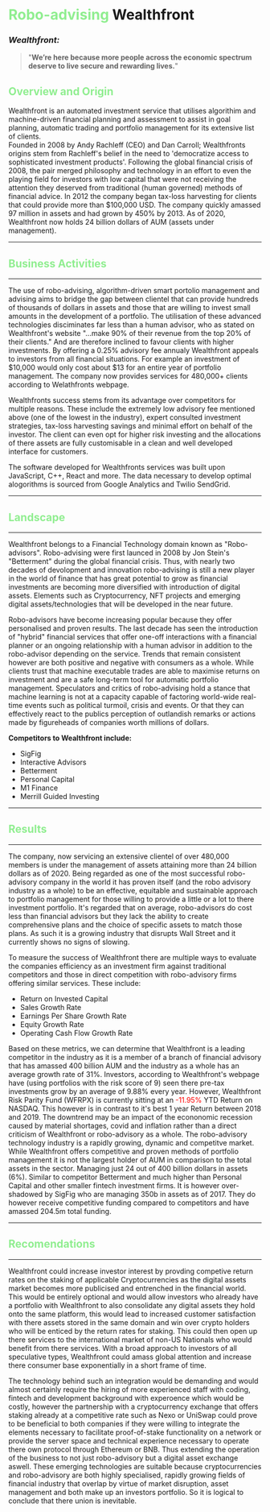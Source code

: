 #  <span style="color: lightgreen;">**Robo-advising**</span> Wealthfront

### ***Wealthfront:***
> "**We’re here because more people across the economic spectrum deserve to live secure and rewarding lives.**"

## <span style="color: lightgreen;">**Overview and Origin**</span>


Wealthfront is an automated investment service that utilises algorithim and machine-driven financial planning and assessment to assist in goal planning, automatic trading and portfolio management for its extensive list of clients.  
Founded in 2008 by Andy Rachleff (CEO) and Dan Carroll; Wealthfronts origins stem from Rachleff's belief in the need to 'democratize access to sophisticated investment products'. Following the global financial crisis of 2008, the pair merged philosophy and technology in an effort to even the playing field for investors with low capital that were not receiving the attention they deserved from traditional (human governed) methods of financial advice. In 2012 the company began tax-loss harvesting for clients that could provide more than $100,000 USD. The company quickly amassed 97 million in assets and had grown by 450% by 2013. As of 2020, Wealthfront now holds 24 billion dollars of AUM (assets under management). 

---
## <span style="color: lightgreen;">**Business Activities**</span>
---
The use of robo-advising, algorithm-driven smart portolio management and advising aims to bridge the gap between clientel that can provide hundreds of thousands of dollars in assets and those that are willing to invest small amounts in the development of a portfolio. The utilisation of these advanced technologies disciminates far less than a human advisor, who as stated on Wealthfront's website "...make 90% of their revenue from the top 20% of their clients." And are therefore inclined to favour clients with higher investments.
By offering a 0.25% advisory fee annualy Wealthfront appeals to investors from all financial situations. For example an investment of $10,000 would only cost about $13 for an entire year of portfolio management. The company now provides services for 480,000+ clients according to Welathfronts webpage.

Wealthfronts success stems from its advantage over competitors for multiple reasons. These include the extremely low advisory fee mentioned above (one of the lowest in the industry), expert consulted investment strategies, tax-loss harvesting savings and minimal effort on behalf of the investor.
The client can even opt for higher risk investing and the allocations of there assets are fully customisable in a clean and well developed interface for customers.

The software developed for Wealthfronts services was built upon JavaScript, C++, React and more. The data necessary to develop optimal alogorithms is sourced from Google Analytics and Twilio SendGrid.

---
## <span style="color: lightgreen;">**Landscape**</span>
---
Wealthfront belongs to a Financial Technology domain known as "Robo-advisors".
Robo-advising were first launced in 2008 by Jon Stein's "Betterment" during the global financial crisis. Thus, with nearly two decades of devolopment and innovation robo-advising is still a new player in the world of finance that has great potential to grow as financial investments are becoming more diversified with introduction of digital assets. Elements such as Cryptocurrency, NFT projects and emerging digital assets/technologies that will be developed in the near future.

Robo-advisors have become increasing popular because they offer personalised and proven results. The last decade has seen the introduction of "hybrid" financial services that offer one-off interactions with a financial planner or an ongoing relationship with a human advisor in addition to the robo-advisor depending on the service. Trends that remain consistent however are both positive and negative with consumers as a whole. While clients trust that machine executable trades are able to maximise returns on investment and are a safe long-term tool for automatic portfolio management. Speculators and critics of robo-advising hold a stance that machine learning is not at a capacity capable of factoring world-wide real-time events such as political turmoil, crisis and events. Or that they can effectively react to the publics perception of outlandish remarks or actions made by figureheads of companies worth millions of dollars.

**Competitors to Wealthfront include:**

* SigFig
* Interactive Advisors
* Betterment
* Personal Capital
* M1 Finance
* Merrill Guided Investing

---
## <span style="color: lightgreen;">**Results**</span>
---
The company, now servicing an extensive clientel of over 480,000 members is under the management of assets attaining more than 24 billion dollars as of 2020. Being regarded as one of the most successful robo-advisory company in the world it has proven itself (and the robo advisory industry as a whole) to be an effective, equitable and sustainable approach to portfolio management for those willing to provide a little or a lot to there investment portfolio. It's regarded that on average, robo-advisors do cost less than financial advisors but they lack the ability to create comprehensive plans and the choice of specific assets to match those plans.
As such it is a growing industry that disrupts Wall Street and it currently shows no signs of slowing.

To measure the success of Wealthfront there are multiple ways to evaluate the companies efficiency as an investment firm against traditional competitors and those in direct competition with robo-advisory firms offering similar services. These include:
* Return on Invested Capital
* Sales Growth Rate
* Earnings Per Share Growth Rate
* Equity Growth Rate
* Operating Cash Flow Growth Rate

Based on these metrics, we can determine that Wealthfront is a leading competitor in the industry as it is a member of a branch of financial advisory that has amassed 400 billion AUM and the industry as a whole has an average growth rate of 31%. Investors, according to Wealthfront's webpage have (using portfolios with the risk score of 9) seen there pre-tax investments grow by an average of 9.88% every year.
However, Wealthfront Risk Parity Fund (WFRPX) is currently sitting at an <span style="color: red;">-11.95%</span> YTD Return on NASDAQ. This however is in contrast to it's best 1 year Return between 2018 and 2019. The downtrend may be an impact of the econonomic recession caused by material shortages, covid and inflation rather than a direct criticism of Wealthfront or robo-advisory as a whole.
The robo-advisory technology industry is a rapidly growing, dynamic and competitve market.
While Wealthfront offers competitive and proven methods of portfolio management it is not the largest holder of AUM in comparison to the total assets in the sector. Managing just 24 out of 400 billion dollars in assets (6%). Similar to competitor Betterment and much higher than Personal Capital and other smaller fintech investment firms. It is however over-shadowed by SigFig who are managing 350b in assets as of 2017.
They do however receive competitive funding compared to competitors and have amassed 204.5m total funding.

---
## <span style="color: lightgreen;">**Recomendations**</span>
---
Wealthfront could increase investor interest by provding competive return rates on the staking of applicable Cryptocurrencies as the digital assets market becomes more publicised and entrenched in the financial world. This would be entirely optional and would allow investors who already have a portfolio with Wealthfront to also consolidate any digital assets they hold onto the same platform, this would lead to increased customer satisfaction with there assets stored in the same domain and win over crypto holders who will be enticed by the return rates for staking. This could then open up there services to the international market of non-US Nationals who would benefit from there services. With a broad approach to investors of all speculative types, Wealthfront could amass global attention and increase there consumer base exponentially in a short frame of time.

The technology behind such an integration would be demanding and would almost certainly require the hiring of more experienced staff with coding, fintech and development background with experoence which would be costly, however the partnership with a cryptocurrency exchange that offers staking already at a competitive rate such as Nexo or UniSwap could prove to be beneficial to both companies if they were willing to integrate the elements necessary to facilitate proof-of-stake functionality on a network or provide the server space and technical experience necessary to operate there own protocol through Ethereum or BNB. Thus extending the operation of the business to not just robo-advisory but a digital asset exchange aswell.
These emerging technologies are suitable because cryptocurrencies and robo-advisory are both highly specialised, rapidly growing fields of financial industry that overlap by virtue of market disruption, asset management and both make up an investors portfolio. So it is logical to conclude that there union is inevitable.
